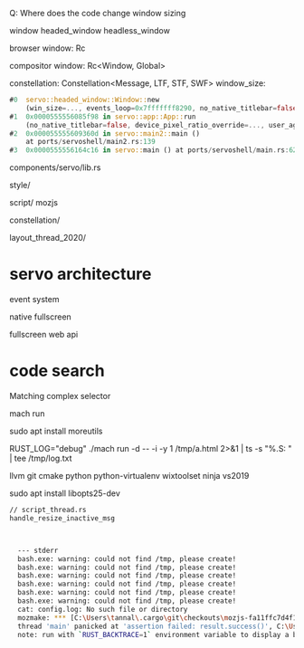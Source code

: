 

Q: Where does the code change window sizing



window
  headed_window
  headless_window

browser
  window: Rc<Window>

compositor
  window: Rc<Window, Global>


constellation: Constellation<Message, LTF, STF, SWF>
  window_size: 


```rust
#0  servo::headed_window::Window::new
    (win_size=..., events_loop=0x7fffffff8290, no_native_titlebar=false, device_pixel_ratio_override=...) at ports/servoshell/headed_window.rs:145
#1  0x0000555556085f98 in servo::app::App::run
    (no_native_titlebar=false, device_pixel_ratio_override=..., user_agent=..., url=...) at ports/servoshell/app.rs:75
#2  0x000055555609360d in servo::main2::main ()
    at ports/servoshell/main2.rs:139
#3  0x0000555556164c16 in servo::main () at ports/servoshell/main.rs:62

```

components/servo/lib.rs

style/

script/ mozjs

constellation/

layout_thread_2020/

# servo architecture

event system



native fullscreen

fullscreen web api



# code search

Matching complex selector

mach run

sudo apt install moreutils

RUST_LOG="debug" ./mach run -d -- -i -y 1 /tmp/a.html 2>&1 | ts -s "%.S: " | tee /tmp/log.txt


llvm git cmake python python-virtualenv wixtoolset ninja vs2019


sudo apt install libopts25-dev


```bash
// script_thread.rs
handle_resize_inactive_msg

```

```bash


  --- stderr
  bash.exe: warning: could not find /tmp, please create!
  bash.exe: warning: could not find /tmp, please create!
  bash.exe: warning: could not find /tmp, please create!
  bash.exe: warning: could not find /tmp, please create!
  bash.exe: warning: could not find /tmp, please create!
  bash.exe: warning: could not find /tmp, please create!
  cat: config.log: No such file or directory
  mozmake: *** [C:\Users\tannal\.cargo\git\checkouts\mozjs-fa11ffc7d4f1cc2d\f452fb2\mozjs-sys\makefile.cargo:157: maybe-configure] Error 1
  thread 'main' panicked at 'assertion failed: result.success()', C:\Users\tannal\.cargo\git\checkouts\mozjs-fa11ffc7d4f1cc2d\f452fb2\mozjs-sys\build.rs:246:5
  note: run with `RUST_BACKTRACE=1` environment variable to display a backtrace


```